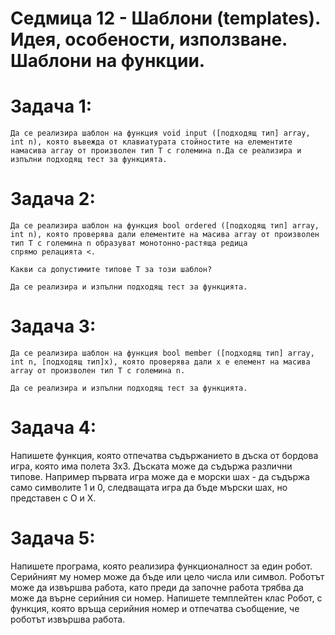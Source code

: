 # Седмица 12 - Шаблони (templates). Идея, особености, използване. Шаблони на функции.

Задача 1:
=
    Да се реализира шаблон на функция void input ([подходящ тип] array, int n), която въвежда от клавиатурата стойностите на елементите намасива array от произволен тип T с големина n.Да се реализира и изпълни подходящ тест за функцията.

Задача 2:
=
    Да се реализира шаблон на функция bool ordered ([подходящ тип] array, int n), която проверява дали елементите на масива array от произволен тип T с големина n образуват монотонно-растяща редица
    спрямо релацията <.
    
    Какви са допустимите типове T за този шаблон?

    Да се реализира и изпълни подходящ тест за функцията.

Задача 3:
=
    Да се реализира шаблон на функция bool member ([подходящ тип] array, int n, [подходящ тип]x), която проверява дали x е елемент на масива
    array от произволен тип T с големина n.

    Да се реализира и изпълни подходящ тест за функцията.

Задача 4:
=
Напишете функция, която отпечатва съдържанието в дъска от бордова игра, която има полета 3х3. Дъската може да съдържа различни типове. 
Например първата игра може да е морски шах - да съдържа само символите 1 и 0, следващата игра да бъде мърски шах, но представен с O и Х.


Задача 5:
=
Напишете програма, която реализира функционалност за един робот. Серийният му номер може да бъде или цело числа или символ. Роботът може да извършва работа, като преди да започне работа трябва да може да върне серийния си номер.
Напишете темплейтен клас Робот, с функция, която връща серийния номер и отпечатва съобщение, че роботът извършва работа.

